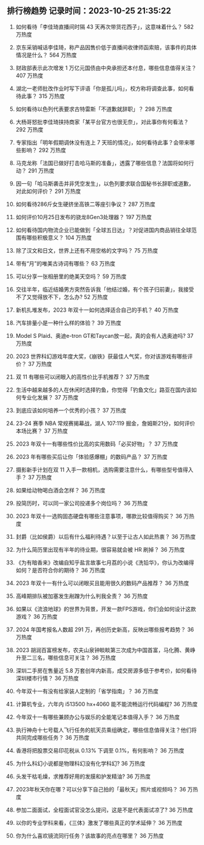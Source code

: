 
## 排行榜趋势 记录时间：2023-10-25 21:35:22
  
  1. 如何看待「李佳琦直播间时隔 43 天再次带货花西子」，这意味着什么？ 582 万热度
    
  2. 京东采销喊话李佳琦，称产品因售价低于直播间收律师函索赔，该事件的具体情况是什么？ 564 万热度
    
  3. 财政部表示此次增发 1 万亿元国债由中央承担还本付息，哪些信息值得关注？ 407 万热度
    
  4. 湖北一老师批改作业时写下评语「你是孤儿吗」，校方称将调查此事，如何看待此事？ 315 万热度
    
  5. 如何看待以色列代表要求古特雷斯「不道歉就辞职」？ 298 万热度
    
  6. 大杨哥怒批李佳琦挟持商家「某平台官方也很无奈」，对此事你有何看法？ 292 万热度
    
  7. 专家指出「明年假期调休没有连上 7 天班的情况」，如何看待此事？会带来哪些影响？ 292 万热度
    
  8. 马克龙称「法国已做好打击哈马斯的准备」，透露了哪些信息？法国将如何行动？ 291 万热度
    
  9. 因一句「哈马斯袭击并非凭空发生」，以色列要求联合国秘书长辞职或道歉，对此如何评价？ 291 万热度
    
  10. 如何看待286斤女生硬挤坐高铁二等座引争议？ 287 万热度
    
  11. 如何评价10月25日发布的骁龙8Gen3处理器？ 197 万热度
    
  12. 如何看待国内物流企业已能做到「全球五日达」？对促进国内商品销往全球范围有哪些积极意义？ 104 万热度
    
  13. 除了汉文和日文，世界上还有不用空格的文字吗？ 75 万热度
    
  14. 带有“月”的唯美古诗词有哪些？ 63 万热度
    
  15. 可以分享一张相册里的绝美天空吗？ 59 万热度
    
  16. 交往半年，临近结婚男方突然告诉我「他结过婚，有个孩子归前妻」，我接受不了又觉得放不下，怎么办? 52 万热度
    
  17. 新机扎堆发布，2023 年双十一如何选择适合自己的手机？ 40 万热度
    
  18. 汽车排量小是一种什么样的体验？ 39 万热度
    
  19. Model S Plaid、奥迪e-tron GT和Taycan放一起，真的会有人选奥迪吗? 37 万热度
    
  20. 2023 世界科幻游戏年度大奖，《崩铁》获最佳人气奖，你对该游戏有哪些评价？ 37 万热度
    
  21. 双 11 有哪些可以闭眼入的高性价比手机推荐？ 37 万热度
    
  22. 生活中越来越多的人在休闲时选择钓鱼，你觉得「钓鱼文化」路亚在国内该如何专业化发展？ 37 万热度
    
  23. 到底应该如何培养一个优秀的小孩？ 37 万热度
    
  24. 23-24 赛季 NBA 常规赛揭幕战，湖人 107:119 掘金，詹姆斯21分，如何评价本场比赛？ 37 万热度
    
  25. 2023 年双十一有哪些性价比高的实用数码「必买好物」？ 37 万热度
    
  26. 2023 年有哪些买后让你「体验感爆棚」的数码产品？ 37 万热度
    
  27. 摄影新手计划在双 11 入手一款相机，选购需要注意什么，有哪些型号值得入手？ 37 万热度
    
  28. 如果给动物喝白酒会怎样？ 36 万热度
    
  29. 投简历时，可以同一家公司投递多个岗位吗？ 36 万热度
    
  30. 2023 年双十一选购固态硬盘有哪些注意事项，哪款比较值得购买？ 36 万热度
    
  31. 封爵（比如侯爵）以后有什么福利待遇？以至于让古人如此热衷？ 36 万热度
    
  32. 为什么简历里出现有半年的待业期，很容易就会被 HR 刷掉？ 36 万热度
    
  33. 《为有暗香来》改编自知乎盐言故事七月荔的小说《洗铅华》，你认为改编得如何？是否符合你的期待？ 36 万热度
    
  34. 2023 年双十一有什么可以闭眼买且能用很久的数码产品推荐？ 36 万热度
    
  35. 高峰期排队被加塞发生剐蹭为什么判我全责？ 36 万热度
    
  36. 如果以《流浪地球》的世界为背景，开发一款FPS游戏，你们会如何设计这款游戏？ 36 万热度
    
  37. 2024 年国考报名人数超 291 万，再创历史新高，反映出哪些报考趋势？ 36 万热度
    
  38. 2023 胡润百富榜发布，农夫山泉钟睒睒第三次成为中国首富，马化腾、黄峥升至二三名，哪些信息可关注？ 36 万热度
    
  39. 深圳二手房在售量近 5.8 万套创年内新高，成交房源多低于参考价，如何看待深圳楼市行情？ 36 万热度
    
  40. 今年双十一有没有给家装人定制的「省学指南」？ 36 万热度
    
  41. 计算机专业，六年内 i513500 hx+4060 能不能流畅运行代码编程? 36 万热度
    
  42. 今年双十一有哪些兼顾办公与娱乐的全能笔记本值得入手？ 36 万热度
    
  43. 执行神舟十七号载人飞行任务的航天员乘组确定，哪些信息值得关注？他们将共同完成哪些任务？ 36 万热度
    
  44. 香港将把股票交易印花税从 0.13% 下调至 0.1%，有何影响？ 36 万热度
    
  45. 为什么科幻小说都是物理科幻没有化学科幻? 36 万热度
    
  46. 头发干枯毛燥，求推荐好用的发膜和护发精油? 36 万热度
    
  47. 2023年秋天你在哪？可以分享下自己拍的「最秋天」照片或视频吗？ 36 万热度
    
  48. 参加二面面试，全程面试官没怎么提问，这是不是代表面试凉了? 36 万热度
    
  49. 以你的专业学科来看，《三体》激发了哪些真正的学术延伸？ 36 万热度
    
  50. 你为什么喜欢镜流同行任务？该故事的亮点在哪里？ 36 万热度
    
